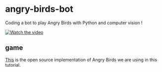 # angry-birds-bot

Coding a bot to play Angry Birds with Python and computer vision !

[![Watch the video](https://img.youtube.com/vi/1J_zmef3I2Y/0.jpg)](https://www.youtube.com/watch?v=1J_zmef3I2Y)

## game

[This](https://github.com/computervisiondeveloper/angry-birds-python) is the open source implementation of Angry Birds we are using in this tutorial.
